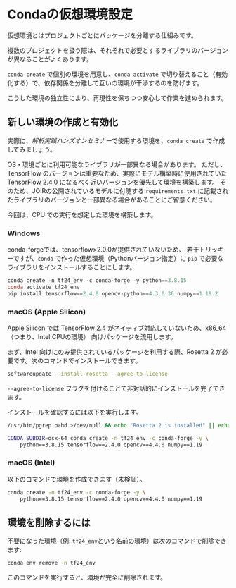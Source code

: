 # Condaの仮想環境設定

仮想環境とはプロジェクトごとにパッケージを分離する仕組みです。

複数のプロジェクトを扱う際は、それぞれで必要とするライブラリのバージョンが異なることがよくあります。

`conda create` で個別の環境を用意し、`conda activate` で切り替えること（有効化する）で、依存関係を分離して互いの環境が干渉するのを防げます。

こうした環境の独立性により、再現性を保ちつつ安心して作業を進められます。

## 新しい環境の作成と有効化

実際に、*解析実践ハンズオンセミナー*で使用する環境を、`conda create` で作成してみましょう。

OS・環境ごとに利用可能なライブラリが一部異なる場合があります。
ただし、TensorFlow のバージョンは重要なため、実際にモデル構築時に使用されていた TensorFlow 2.4.0 になるべく近いバージョンを優先して環境を構築します。
そのため、JOIRの公開されているモデルに付随する `requirements.txt` に記載されたライブラリのバージョンと一部異なる場合があることにご留意ください。

今回は、CPU での実行を想定した環境を構築します。

### Windows

conda-forgeでは、tensorflow>2.0.0が提供されていないため、
若干トリッキーですが、`conda` で作った仮想環境（Pythonバージョン指定）に `pip` で必要なライブラリをインストールすることにします。

```powershell
conda create -n tf24_env -c conda-forge -y python==3.8.15
conda activate tf24_env
pip install tensorflow==2.4.0 opencv-python==4.3.0.36 numpy==1.19.2
```

### macOS (Apple Silicon)

Apple Silicon では TensorFlow 2.4 がネイティブ対応していないため、x86_64（つまり、Intel CPUの環境） 向けパッケージを流用します。

まず、Intel 向けにのみ提供されているパッケージを利用する際、Rosetta 2 が必要です。次のコマンドでインストールできます。

```bash
softwareupdate --install-rosetta --agree-to-license
```

`--agree-to-license` フラグを付けることで非対話的にインストールを完了できます。

インストールを確認するには以下を実行します。

```bash
/usr/bin/pgrep oahd >/dev/null && echo "Rosetta 2 is installed" || echo "Rosetta 2 is NOT installed"
```

```bash
CONDA_SUBDIR=osx-64 conda create -n tf24_env -c conda-forge -y \
    python==3.8.15 tensorflow==2.4.0 opencv==4.4.0 numpy==1.19
```

### macOS (Intel)

以下のコマンドで環境を作成できます（未検証）。

```bash
conda create -n tf24_env -c conda-forge -y \
    python==3.8.15 tensorflow==2.4.0 opencv==4.4.0 numpy==1.19
```


## 環境を削除するには

不要になった環境（例: `tf24_env`という名前の環境）は次のコマンドで削除できます:

```bash
conda env remove -n tf24_env
```

このコマンドを実行すると、環境が完全に削除されます。

